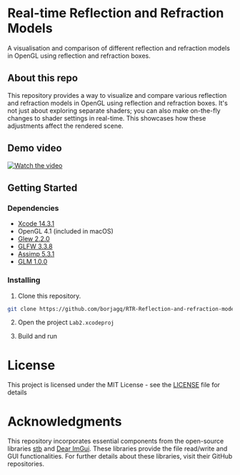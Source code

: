 # Real-time Reflection and Refraction Models

A visualisation and comparison of different reflection and refraction models in OpenGL using reflection and refraction boxes.

## About this repo

This repository provides a way to visualize and compare various reflection and refraction models in OpenGL using reflection and refraction boxes. It's not just about exploring separate shaders; you can also make on-the-fly changes to shader settings in real-time. This showcases how these adjustments affect the rendered scene.

## Demo video

[![Watch the video](https://img.youtube.com/vi/lqiix-8dTQE/0.jpg)](https://www.youtube.com/watch?v=lqiix-8dTQE)

## Getting Started

### Dependencies

- [Xcode 14.3.1](https://developer.apple.com/xcode/)
- OpenGL 4.1 (included in macOS)
- [Glew 2.2.0](https://glew.sourceforge.net)
- [GLFW 3.3.8](https://github.com/glfw/glfw)
- [Assimp 5.3.1](https://github.com/assimp/assimp)
- [GLM 1.0.0](https://github.com/g-truc/glm)

### Installing

1. Clone this repository.

```sh
git clone https://github.com/borjagq/RTR-Reflection-and-refraction-models/
```

2. Open the project ```Lab2.xcodeproj```

3. Build and run

# License

This project is licensed under the MIT License - see the [LICENSE](https://github.com/borjagq/RTR-Reflectance-models/LICENSE/) file for details

# Acknowledgments

This repository incorporates essential components from the open-source libraries [stb](https://github.com/nothings/stb) and [Dear ImGui](https://github.com/ocornut/imgui). These libraries provide the file read/write and GUI functionalities.  For further details about these libraries, visit their GitHub repositories.
